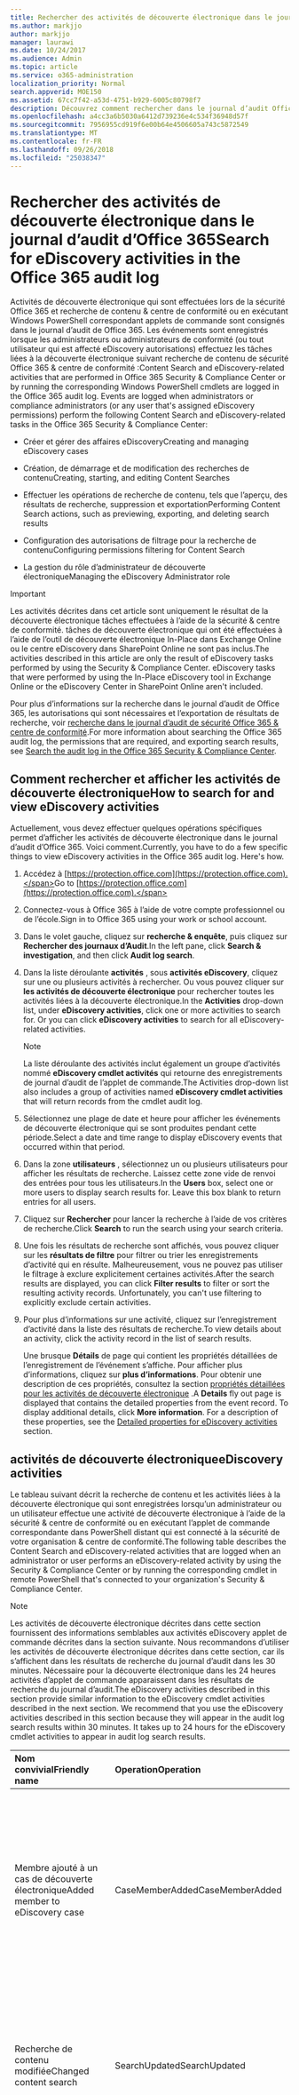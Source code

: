 ```yaml
---
title: Rechercher des activités de découverte électronique dans le journal d’audit d’Office 365
ms.author: markjjo
author: markjjo
manager: laurawi
ms.date: 10/24/2017
ms.audience: Admin
ms.topic: article
ms.service: o365-administration
localization_priority: Normal
search.appverid: MOE150
ms.assetid: 67cc7f42-a53d-4751-b929-6005c80798f7
description: Découvrez comment rechercher dans le journal d’audit Office 365 pour les événements qui sont consignés lorsque des administrateurs de conformité effectuer une recherche de contenu et eDiscovery cas la sécurité &amp; centre de conformité.
ms.openlocfilehash: a4cc3a6b5030a6412d739236e4c534f36948d57f
ms.sourcegitcommit: 7956955cd919f6e00b64e4506605a743c5872549
ms.translationtype: MT
ms.contentlocale: fr-FR
ms.lasthandoff: 09/26/2018
ms.locfileid: "25038347"
---
```

# <a name="search-for-ediscovery-activities-in-the-office-365-audit-log"></a><span data-ttu-id="ee8cb-103">Rechercher des activités de découverte électronique dans le journal d’audit d’Office 365</span><span class="sxs-lookup"><span data-stu-id="ee8cb-103">Search for eDiscovery activities in the Office 365 audit log</span></span>

<span data-ttu-id="ee8cb-p101">Activités de découverte électronique qui sont effectuées lors de la sécurité Office 365 et recherche de contenu &amp; centre de conformité ou en exécutant Windows PowerShell correspondant applets de commande sont consignés dans le journal d’audit de Office 365. Les événements sont enregistrés lorsque les administrateurs ou administrateurs de conformité (ou tout utilisateur qui est affecté eDiscovery autorisations) effectuez les tâches liées à la découverte électronique suivant recherche de contenu de sécurité Office 365 &amp; centre de conformité :</span><span class="sxs-lookup"><span data-stu-id="ee8cb-p101">Content Search and eDiscovery-related activities that are performed in Office 365 Security &amp; Compliance Center or by running the corresponding Windows PowerShell cmdlets are logged in the Office 365 audit log. Events are logged when administrators or compliance administrators (or any user that's assigned eDiscovery permissions) perform the following Content Search and eDiscovery-related tasks in the Office 365 Security &amp; Compliance Center:</span></span>
  
- <span data-ttu-id="ee8cb-106">Créer et gérer des affaires eDiscovery</span><span class="sxs-lookup"><span data-stu-id="ee8cb-106">Creating and managing eDiscovery cases</span></span>
    
- <span data-ttu-id="ee8cb-107">Création, de démarrage et de modification des recherches de contenu</span><span class="sxs-lookup"><span data-stu-id="ee8cb-107">Creating, starting, and editing Content Searches</span></span>
    
- <span data-ttu-id="ee8cb-108">Effectuer les opérations de recherche de contenu, tels que l’aperçu, des résultats de recherche, suppression et exportation</span><span class="sxs-lookup"><span data-stu-id="ee8cb-108">Performing Content Search actions, such as previewing, exporting, and deleting search results</span></span>
    
- <span data-ttu-id="ee8cb-109">Configuration des autorisations de filtrage pour la recherche de contenu</span><span class="sxs-lookup"><span data-stu-id="ee8cb-109">Configuring permissions filtering for Content Search</span></span>
    
- <span data-ttu-id="ee8cb-110">La gestion du rôle d’administrateur de découverte électronique</span><span class="sxs-lookup"><span data-stu-id="ee8cb-110">Managing the eDiscovery Administrator role</span></span>
    
> [!IMPORTANT]
> <span data-ttu-id="ee8cb-p102">Les activités décrites dans cet article sont uniquement le résultat de la découverte électronique tâches effectuées à l’aide de la sécurité &amp; centre de conformité. tâches de découverte électronique qui ont été effectuées à l’aide de l’outil de découverte électronique In-Place dans Exchange Online ou le centre eDiscovery dans SharePoint Online ne sont pas inclus.</span><span class="sxs-lookup"><span data-stu-id="ee8cb-p102">The activities described in this article are only the result of eDiscovery tasks performed by using the Security &amp; Compliance Center. eDiscovery tasks that were performed by using the In-Place eDiscovery tool in Exchange Online or the eDiscovery Center in SharePoint Online aren't included.</span></span> 
  
<span data-ttu-id="ee8cb-113">Pour plus d’informations sur la recherche dans le journal d’audit de Office 365, les autorisations qui sont nécessaires et l’exportation de résultats de recherche, voir [recherche dans le journal d’audit de sécurité Office 365 &amp; centre de conformité](search-the-audit-log-in-security-and-compliance.md).</span><span class="sxs-lookup"><span data-stu-id="ee8cb-113">For more information about searching the Office 365 audit log, the permissions that are required, and exporting search results, see [Search the audit log in the Office 365 Security &amp; Compliance Center](search-the-audit-log-in-security-and-compliance.md).</span></span>
  
## <a name="how-to-search-for-and-view-ediscovery-activities"></a><span data-ttu-id="ee8cb-114">Comment rechercher et afficher les activités de découverte électronique</span><span class="sxs-lookup"><span data-stu-id="ee8cb-114">How to search for and view eDiscovery activities</span></span>

<span data-ttu-id="ee8cb-p103">Actuellement, vous devez effectuer quelques opérations spécifiques permet d’afficher les activités de découverte électronique dans le journal d’audit d’Office 365. Voici comment.</span><span class="sxs-lookup"><span data-stu-id="ee8cb-p103">Currently, you have to do a few specific things to view eDiscovery activities in the Office 365 audit log. Here's how.</span></span>
  
1. <span data-ttu-id="ee8cb-117">Accédez à [https://protection.office.com](https://protection.office.com).</span><span class="sxs-lookup"><span data-stu-id="ee8cb-117">Go to [https://protection.office.com](https://protection.office.com).</span></span>
    
2. <span data-ttu-id="ee8cb-118">Connectez-vous à Office 365 à l’aide de votre compte professionnel ou de l’école.</span><span class="sxs-lookup"><span data-stu-id="ee8cb-118">Sign in to Office 365 using your work or school account.</span></span>
    
3. <span data-ttu-id="ee8cb-119">Dans le volet gauche, cliquez sur **recherche &amp; enquête**, puis cliquez sur **Rechercher des journaux d’Audit**.</span><span class="sxs-lookup"><span data-stu-id="ee8cb-119">In the left pane, click **Search &amp; investigation**, and then click **Audit log search**.</span></span>
    
4. <span data-ttu-id="ee8cb-p104">Dans la liste déroulante **activités** , sous **activités eDiscovery**, cliquez sur une ou plusieurs activités à rechercher. Ou vous pouvez cliquer sur **les activités de découverte électronique** pour rechercher toutes les activités liées à la découverte électronique.</span><span class="sxs-lookup"><span data-stu-id="ee8cb-p104">In the **Activities** drop-down list, under **eDiscovery activities**, click one or more activities to search for. Or you can click **eDiscovery activities** to search for all eDiscovery-related activities.</span></span> 
    
    > [!NOTE]
    > <span data-ttu-id="ee8cb-122">La liste déroulante des activités inclut également un groupe d’activités nommé **eDiscovery cmdlet activités** qui retourne des enregistrements de journal d’audit de l’applet de commande.</span><span class="sxs-lookup"><span data-stu-id="ee8cb-122">The Activities drop-down list also includes a group of activities named **eDiscovery cmdlet activities** that will return records from the cmdlet audit log.</span></span> 
  
5.  <span data-ttu-id="ee8cb-123">Sélectionnez une plage de date et heure pour afficher les événements de découverte électronique qui se sont produites pendant cette période.</span><span class="sxs-lookup"><span data-stu-id="ee8cb-123">Select a date and time range to display eDiscovery events that occurred within that period.</span></span> 
    
6. <span data-ttu-id="ee8cb-p105">Dans la zone **utilisateurs** , sélectionnez un ou plusieurs utilisateurs pour afficher les résultats de recherche. Laissez cette zone vide de renvoi des entrées pour tous les utilisateurs.</span><span class="sxs-lookup"><span data-stu-id="ee8cb-p105">In the **Users** box, select one or more users to display search results for. Leave this box blank to return entries for all users.</span></span> 
    
7. <span data-ttu-id="ee8cb-126">Cliquez sur **Rechercher** pour lancer la recherche à l’aide de vos critères de recherche.</span><span class="sxs-lookup"><span data-stu-id="ee8cb-126">Click **Search** to run the search using your search criteria.</span></span> 
    
8. <span data-ttu-id="ee8cb-p106">Une fois les résultats de recherche sont affichés, vous pouvez cliquer sur les **résultats de filtre** pour filtrer ou trier les enregistrements d’activité qui en résulte. Malheureusement, vous ne pouvez pas utiliser le filtrage à exclure explicitement certaines activités.</span><span class="sxs-lookup"><span data-stu-id="ee8cb-p106">After the search results are displayed, you can click **Filter results** to filter or sort the resulting activity records. Unfortunately, you can't use filtering to explicitly exclude certain activities.</span></span> 
    
9. <span data-ttu-id="ee8cb-129">Pour plus d’informations sur une activité, cliquez sur l’enregistrement d’activité dans la liste des résultats de recherche.</span><span class="sxs-lookup"><span data-stu-id="ee8cb-129">To view details about an activity, click the activity record in the list of search results.</span></span> 
    
    <span data-ttu-id="ee8cb-p107">Une brusque **Détails** de page qui contient les propriétés détaillées de l’enregistrement de l’événement s’affiche. Pour afficher plus d’informations, cliquez sur **plus d’informations**. Pour obtenir une description de ces propriétés, consultez la section [propriétés détaillées pour les activités de découverte électronique](#detailed-properties-for-ediscovery-activities) .</span><span class="sxs-lookup"><span data-stu-id="ee8cb-p107">A **Details** fly out page is displayed that contains the detailed properties from the event record. To display additional details, click **More information**. For a description of these properties, see the [Detailed properties for eDiscovery activities](#detailed-properties-for-ediscovery-activities) section.</span></span> 

  
## <a name="ediscovery-activities"></a><span data-ttu-id="ee8cb-133">activités de découverte électronique</span><span class="sxs-lookup"><span data-stu-id="ee8cb-133">eDiscovery activities</span></span>

<span data-ttu-id="ee8cb-134">Le tableau suivant décrit la recherche de contenu et les activités liées à la découverte électronique qui sont enregistrées lorsqu’un administrateur ou un utilisateur effectue une activité de découverte électronique à l’aide de la sécurité &amp; centre de conformité ou en exécutant l’applet de commande correspondante dans PowerShell distant qui est connecté à la sécurité de votre organisation &amp; centre de conformité.</span><span class="sxs-lookup"><span data-stu-id="ee8cb-134">The following table describes the Content Search and eDiscovery-related activities that are logged when an administrator or user performs an eDiscovery-related activity by using the Security &amp; Compliance Center or by running the corresponding cmdlet in remote PowerShell that's connected to your organization's Security &amp; Compliance Center.</span></span> 
  
> [!NOTE]
> <span data-ttu-id="ee8cb-p108">Les activités de découverte électronique décrites dans cette section fournissent des informations semblables aux activités eDiscovery applet de commande décrites dans la section suivante. Nous recommandons d’utiliser les activités de découverte électronique décrites dans cette section, car ils s’affichent dans les résultats de recherche du journal d’audit dans les 30 minutes. Nécessaire pour la découverte électronique dans les 24 heures activités d’applet de commande apparaissent dans les résultats de recherche du journal d’audit.</span><span class="sxs-lookup"><span data-stu-id="ee8cb-p108">The eDiscovery activities described in this section provide similar information to the eDiscovery cmdlet activities described in the next section. We recommend that you use the eDiscovery activities described in this section because they will appear in the audit log search results within 30 minutes. It takes up to 24 hours for the eDiscovery cmdlet activities to appear in audit log search results.</span></span> 
  
|<span data-ttu-id="ee8cb-138">**Nom convivial**</span><span class="sxs-lookup"><span data-stu-id="ee8cb-138">**Friendly name**</span></span>|<span data-ttu-id="ee8cb-139">**Operation**</span><span class="sxs-lookup"><span data-stu-id="ee8cb-139">**Operation**</span></span>|<span data-ttu-id="ee8cb-140">**Applet de commande correspondant**</span><span class="sxs-lookup"><span data-stu-id="ee8cb-140">**Corresponding cmdlet**</span></span>|<span data-ttu-id="ee8cb-141">**Description**</span><span class="sxs-lookup"><span data-stu-id="ee8cb-141">**Description**</span></span>|
|:-----|:-----|:-----|:-----|
|<span data-ttu-id="ee8cb-142">Membre ajouté à un cas de découverte électronique</span><span class="sxs-lookup"><span data-stu-id="ee8cb-142">Added member to eDiscovery case</span></span>  <br/> |<span data-ttu-id="ee8cb-143">CaseMemberAdded</span><span class="sxs-lookup"><span data-stu-id="ee8cb-143">CaseMemberAdded</span></span>  <br/> |<span data-ttu-id="ee8cb-144">ComplianceCaseMember ajouter</span><span class="sxs-lookup"><span data-stu-id="ee8cb-144">Add-ComplianceCaseMember</span></span>  <br/> |<span data-ttu-id="ee8cb-p109">Un utilisateur a été ajouté en tant que membre d’un cas de découverte électronique. En tant que membre d’un cas, un utilisateur peut effectuer diverses tâches liées à la casse selon qu’ils sont affectées les autorisations nécessaires.</span><span class="sxs-lookup"><span data-stu-id="ee8cb-p109">A user was added as a member of an eDiscovery case. As a member of a case, a user can perform various case-related tasks depending on whether they have been assigned the necessary permissions.</span></span>  <br/> |
|<span data-ttu-id="ee8cb-147">Recherche de contenu modifiée</span><span class="sxs-lookup"><span data-stu-id="ee8cb-147">Changed content search</span></span>  <br/> |<span data-ttu-id="ee8cb-148">SearchUpdated</span><span class="sxs-lookup"><span data-stu-id="ee8cb-148">SearchUpdated</span></span>  <br/> |<span data-ttu-id="ee8cb-149">Set-ComplianceSearch</span><span class="sxs-lookup"><span data-stu-id="ee8cb-149">Set-ComplianceSearch</span></span>  <br/> |<span data-ttu-id="ee8cb-p110">Une recherche de contenu existante a été modifiée. Modifications peuvent inclure Ajout ou suppression des emplacements de contenu ou de la modification de la requête de recherche.</span><span class="sxs-lookup"><span data-stu-id="ee8cb-p110">An existing content search was changed. Changes can include adding or removing content locations or editing the search query.</span></span>  <br/> |
|<span data-ttu-id="ee8cb-152">Appartenance au groupe Administrateurs de découverte électronique modifié</span><span class="sxs-lookup"><span data-stu-id="ee8cb-152">Changed eDiscovery administrator membership</span></span>  <br/> |<span data-ttu-id="ee8cb-153">CaseAdminUpdated</span><span class="sxs-lookup"><span data-stu-id="ee8cb-153">CaseAdminUpdated</span></span>  <br/> |<span data-ttu-id="ee8cb-154">Mise à jour-eDiscoveryCaseAdmin</span><span class="sxs-lookup"><span data-stu-id="ee8cb-154">Update-eDiscoveryCaseAdmin</span></span>  <br/> |<span data-ttu-id="ee8cb-p111">La liste des administrateurs de découverte dans votre organisation a été modifiée. Cette action est consignée lors de la liste des administrateurs de découverte électronique est remplacée par un groupe de nouveaux utilisateurs. Si un utilisateur est ajouté ou supprimé, l’opération CaseAdminAdded est consignée.</span><span class="sxs-lookup"><span data-stu-id="ee8cb-p111">The list of eDiscovery Administrators in your organization was changed. This activity is logged when the list of eDiscovery Administrators is replaced with a group of new users. If a single user is added or removed, the CaseAdminAdded operation is logged.</span></span>  <br/> |
|<span data-ttu-id="ee8cb-158">Cas de découverte électronique modifié</span><span class="sxs-lookup"><span data-stu-id="ee8cb-158">Changed eDiscovery case</span></span>  <br/> |<span data-ttu-id="ee8cb-159">CaseUpdated</span><span class="sxs-lookup"><span data-stu-id="ee8cb-159">CaseUpdated</span></span>  <br/> |<span data-ttu-id="ee8cb-160">Set-ComplianceCase</span><span class="sxs-lookup"><span data-stu-id="ee8cb-160">Set-ComplianceCase</span></span>  <br/> |<span data-ttu-id="ee8cb-p112">Un cas de découverte électronique a été modifié. Modifications incluent la fermeture d’un incident en cours ou rouvrir un incident fermé.</span><span class="sxs-lookup"><span data-stu-id="ee8cb-p112">An eDiscovery case was changed. Changes include closing an open case or re-opening a closed case.</span></span>  <br/> |
|<span data-ttu-id="ee8cb-163">Appartenance cas eDiscovery modifié</span><span class="sxs-lookup"><span data-stu-id="ee8cb-163">Changed eDiscovery case membership</span></span>  <br/> |<span data-ttu-id="ee8cb-164">CaseMemberUpdated</span><span class="sxs-lookup"><span data-stu-id="ee8cb-164">CaseMemberUpdated</span></span>  <br/> |<span data-ttu-id="ee8cb-165">Mise à jour-ComplianceCaseMember</span><span class="sxs-lookup"><span data-stu-id="ee8cb-165">Update-ComplianceCaseMember</span></span>  <br/> |<span data-ttu-id="ee8cb-p113">La liste d’appartenance d’un cas de découverte électronique a été modifiée. Cette action est consignée lors du remplacement de tous les membres d’un groupe de nouveaux utilisateurs. Si un seul membre est ajouté ou supprimé, opération CaseMemberAdded ou CaseMemberRemoved est enregistrée.</span><span class="sxs-lookup"><span data-stu-id="ee8cb-p113">The membership list of an eDiscovery case was changed. This activity is logged when all members are replaced with a group of new users. If a single member is added or removed, CaseMemberAdded or CaseMemberRemoved operation is logged.</span></span>  <br/> |
|<span data-ttu-id="ee8cb-169">Modification de filtre des autorisations de recherche</span><span class="sxs-lookup"><span data-stu-id="ee8cb-169">Changed search permissions filter</span></span>  <br/> |<span data-ttu-id="ee8cb-170">SearchPermissionUpdated</span><span class="sxs-lookup"><span data-stu-id="ee8cb-170">SearchPermissionUpdated</span></span>  <br/> |<span data-ttu-id="ee8cb-171">Set-ComplianceSecurityFilter</span><span class="sxs-lookup"><span data-stu-id="ee8cb-171">Set-ComplianceSecurityFilter</span></span>  <br/> |<span data-ttu-id="ee8cb-172">Un filtre d’autorisations de recherche a été modifié.</span><span class="sxs-lookup"><span data-stu-id="ee8cb-172">A search permissions filter was changed.</span></span>  <br/> |
|<span data-ttu-id="ee8cb-173">Requête de recherche modifiées pour blocage cas eDiscovery</span><span class="sxs-lookup"><span data-stu-id="ee8cb-173">Changed search query for eDiscovery case hold</span></span>  <br/> |<span data-ttu-id="ee8cb-174">HoldUpdated</span><span class="sxs-lookup"><span data-stu-id="ee8cb-174">HoldUpdated</span></span>  <br/> |<span data-ttu-id="ee8cb-175">Set-CaseHoldRule</span><span class="sxs-lookup"><span data-stu-id="ee8cb-175">Set-CaseHoldRule</span></span>  <br/> |<span data-ttu-id="ee8cb-p114">Un blocage de requête associé à un cas de découverte électronique a été modifié. Modifications possibles comprennent la modification de la requête ou mise en suspens de la plage de dates pour basée sur une requête.</span><span class="sxs-lookup"><span data-stu-id="ee8cb-p114">A query-based hold associated with an eDiscovery case was changed. Possible changes include editing the query or date range for a query-based hold.</span></span>  <br/> |
|<span data-ttu-id="ee8cb-178">Élément d’aperçu de recherche de contenu téléchargé</span><span class="sxs-lookup"><span data-stu-id="ee8cb-178">Content search preview item downloaded</span></span>  <br/> |<span data-ttu-id="ee8cb-179">PreviewItemDownloaded</span><span class="sxs-lookup"><span data-stu-id="ee8cb-179">PreviewItemDownloaded</span></span>  <br/> |<span data-ttu-id="ee8cb-180">N/D</span><span class="sxs-lookup"><span data-stu-id="ee8cb-180">N/A</span></span>  <br/> |<span data-ttu-id="ee8cb-181">Un utilisateur téléchargé un élément sur leur ordinateur local (en cliquant sur le lien **Télécharger l’élément d’origine** ) s’afficher un aperçu des résultats de la recherche.</span><span class="sxs-lookup"><span data-stu-id="ee8cb-181">A user downloaded an item to their local computer (by clicking the **Download original item** link) when previewing search results.</span></span>  <br/> |
|<span data-ttu-id="ee8cb-182">Élément d’aperçu de recherche de contenu répertorié</span><span class="sxs-lookup"><span data-stu-id="ee8cb-182">Content search preview item listed</span></span>  <br/> |<span data-ttu-id="ee8cb-183">PreviewItemListed</span><span class="sxs-lookup"><span data-stu-id="ee8cb-183">PreviewItemListed</span></span>  <br/> |<span data-ttu-id="ee8cb-184">N/D</span><span class="sxs-lookup"><span data-stu-id="ee8cb-184">N/A</span></span>  <br/> |<span data-ttu-id="ee8cb-185">Un utilisateur clique sur **Aperçu des résultats de recherche** pour afficher la page de résultats de recherche preview, qui répertorie les jusqu'à 1 000 éléments dans les résultats d’une recherche de contenu.</span><span class="sxs-lookup"><span data-stu-id="ee8cb-185">A user clicked **Preview search results** to display the preview search results page, which lists up to 1000 items from the results of a Content Search.</span></span>  <br/> |
|<span data-ttu-id="ee8cb-186">Recherche de contenu aperçu affiché</span><span class="sxs-lookup"><span data-stu-id="ee8cb-186">Content search preview item viewed</span></span>  <br/> |<span data-ttu-id="ee8cb-187">PreviewItemRendered</span><span class="sxs-lookup"><span data-stu-id="ee8cb-187">PreviewItemRendered</span></span>  <br/> |<span data-ttu-id="ee8cb-188">N/D</span><span class="sxs-lookup"><span data-stu-id="ee8cb-188">N/A</span></span>  <br/> |<span data-ttu-id="ee8cb-189">Un gestionnaire de découverte électronique afficher un élément en cliquant dessus lors de l’aperçu des résultats de la recherche.</span><span class="sxs-lookup"><span data-stu-id="ee8cb-189">An eDiscovery manager viewed an item by clicking it when previewing search results.</span></span>  <br/> |
|<span data-ttu-id="ee8cb-190">Recherche de contenu créée</span><span class="sxs-lookup"><span data-stu-id="ee8cb-190">Created content search</span></span>  <br/> |<span data-ttu-id="ee8cb-191">SearchCreated</span><span class="sxs-lookup"><span data-stu-id="ee8cb-191">SearchCreated</span></span>  <br/> |<span data-ttu-id="ee8cb-192">New-ComplianceSearch</span><span class="sxs-lookup"><span data-stu-id="ee8cb-192">New-ComplianceSearch</span></span>  <br/> |<span data-ttu-id="ee8cb-193">Une recherche de contenu a été créée.</span><span class="sxs-lookup"><span data-stu-id="ee8cb-193">A new content search was created.</span></span>  <br/> |
|<span data-ttu-id="ee8cb-194">Administrateur de créer d’eDiscovery</span><span class="sxs-lookup"><span data-stu-id="ee8cb-194">Created eDiscovery administrator</span></span>  <br/> |<span data-ttu-id="ee8cb-195">CaseAdminAdded</span><span class="sxs-lookup"><span data-stu-id="ee8cb-195">CaseAdminAdded</span></span>  <br/> |<span data-ttu-id="ee8cb-196">EDiscoveryCaseAdmin ajouter</span><span class="sxs-lookup"><span data-stu-id="ee8cb-196">Add-eDiscoveryCaseAdmin</span></span>  <br/> |<span data-ttu-id="ee8cb-197">Un utilisateur a été ajouté en tant qu’une administrateur de découverte électronique dans l’organisation.</span><span class="sxs-lookup"><span data-stu-id="ee8cb-197">A user was added as an eDiscovery Administrator in the organization.</span></span>  <br/> |
|<span data-ttu-id="ee8cb-198">Cas de découverte électronique créé</span><span class="sxs-lookup"><span data-stu-id="ee8cb-198">Created eDiscovery case</span></span>  <br/> |<span data-ttu-id="ee8cb-199">CaseAdded</span><span class="sxs-lookup"><span data-stu-id="ee8cb-199">CaseAdded</span></span>  <br/> |<span data-ttu-id="ee8cb-200">Nouvelle ComplianceCase</span><span class="sxs-lookup"><span data-stu-id="ee8cb-200">New-ComplianceCase</span></span>  <br/> |<span data-ttu-id="ee8cb-p115">Un cas de découverte électronique a été créé. Création d’un cas, il vous suffit de lui donner un nom. Autres tâches liées à la casse, telles que l’ajout de membres, création de suspensions et la création de recherches de contenu associés avec le résultat de la cas dans d’autres événements en cours de journalisation.</span><span class="sxs-lookup"><span data-stu-id="ee8cb-p115">An eDiscovery case was created. When a case is created, you only have to give it a name. Other case-related tasks such as adding members, creating holds, and creating content searches associated with the case result in additional events being logged.</span></span>  <br/> |
|<span data-ttu-id="ee8cb-204">Créé le filtre de recherche des autorisations</span><span class="sxs-lookup"><span data-stu-id="ee8cb-204">Created search permissions filter</span></span>  <br/> |<span data-ttu-id="ee8cb-205">SearchPermissionCreated</span><span class="sxs-lookup"><span data-stu-id="ee8cb-205">SearchPermissionCreated</span></span>  <br/> |<span data-ttu-id="ee8cb-206">Nouvelle ComplianceSecurityFilter</span><span class="sxs-lookup"><span data-stu-id="ee8cb-206">New-ComplianceSecurityFilter</span></span>  <br/> |<span data-ttu-id="ee8cb-207">Un filtre d’autorisations de recherche a été créé.</span><span class="sxs-lookup"><span data-stu-id="ee8cb-207">A search permissions filter was created.</span></span>  <br/> |
|<span data-ttu-id="ee8cb-208">Requête de recherche créés pour mettre en attente cas eDiscovery</span><span class="sxs-lookup"><span data-stu-id="ee8cb-208">Created search query for eDiscovery case hold</span></span>  <br/> |<span data-ttu-id="ee8cb-209">HoldCreated</span><span class="sxs-lookup"><span data-stu-id="ee8cb-209">HoldCreated</span></span>  <br/> |<span data-ttu-id="ee8cb-210">Nouvelle CaseHoldRule</span><span class="sxs-lookup"><span data-stu-id="ee8cb-210">New-CaseHoldRule</span></span>  <br/> |<span data-ttu-id="ee8cb-211">Un blocage de requête associé à un cas de découverte électronique a été créé.</span><span class="sxs-lookup"><span data-stu-id="ee8cb-211">A query-based hold associated with an eDiscovery case was created.</span></span>  <br/> |
|<span data-ttu-id="ee8cb-212">Recherche de contenu supprimée</span><span class="sxs-lookup"><span data-stu-id="ee8cb-212">Deleted content search</span></span>  <br/> |<span data-ttu-id="ee8cb-213">SearchRemoved</span><span class="sxs-lookup"><span data-stu-id="ee8cb-213">SearchRemoved</span></span>  <br/> |<span data-ttu-id="ee8cb-214">Remove-ComplianceSearch</span><span class="sxs-lookup"><span data-stu-id="ee8cb-214">Remove-ComplianceSearch</span></span>  <br/> |<span data-ttu-id="ee8cb-215">Une recherche de contenu existante a été supprimée.</span><span class="sxs-lookup"><span data-stu-id="ee8cb-215">An existing content search was deleted.</span></span>  <br/> |
|<span data-ttu-id="ee8cb-216">Administrateur de la découverte électronique supprimé</span><span class="sxs-lookup"><span data-stu-id="ee8cb-216">Deleted eDiscovery administrator</span></span>  <br/> |<span data-ttu-id="ee8cb-217">CaseAdminRemoved</span><span class="sxs-lookup"><span data-stu-id="ee8cb-217">CaseAdminRemoved</span></span>  <br/> |<span data-ttu-id="ee8cb-218">Remove-eDiscoveryCaseAdmin</span><span class="sxs-lookup"><span data-stu-id="ee8cb-218">Remove-eDiscoveryCaseAdmin</span></span>  <br/> |<span data-ttu-id="ee8cb-219">Une administrateur de découverte électronique a été supprimée de votre organisation.</span><span class="sxs-lookup"><span data-stu-id="ee8cb-219">An eDiscovery Administrator was deleted from your organization.</span></span>  <br/> |
|<span data-ttu-id="ee8cb-220">Cas de découverte électronique supprimé</span><span class="sxs-lookup"><span data-stu-id="ee8cb-220">Deleted eDiscovery case</span></span>  <br/> |<span data-ttu-id="ee8cb-221">CaseRemoved</span><span class="sxs-lookup"><span data-stu-id="ee8cb-221">CaseRemoved</span></span>  <br/> |<span data-ttu-id="ee8cb-222">Remove-ComplianceCase</span><span class="sxs-lookup"><span data-stu-id="ee8cb-222">Remove-ComplianceCase</span></span>  <br/> |<span data-ttu-id="ee8cb-p116">Un cas de découverte électronique a été supprimé. Notez que toute suspension associée au cas doit être supprimé avant de pouvoir supprimer le cas.</span><span class="sxs-lookup"><span data-stu-id="ee8cb-p116">An eDiscovery case was deleted. Note that any hold associated with the case has to be removed before the case can be deleted.</span></span>  <br/> |
|<span data-ttu-id="ee8cb-225">Filtre des autorisations de recherche supprimés</span><span class="sxs-lookup"><span data-stu-id="ee8cb-225">Deleted search permissions filter</span></span>  <br/> |<span data-ttu-id="ee8cb-226">SearchPermissionRemoved</span><span class="sxs-lookup"><span data-stu-id="ee8cb-226">SearchPermissionRemoved</span></span>  <br/> |<span data-ttu-id="ee8cb-227">Remove-ComplianceSecurityFilter</span><span class="sxs-lookup"><span data-stu-id="ee8cb-227">Remove-ComplianceSecurityFilter</span></span>  <br/> |<span data-ttu-id="ee8cb-228">Un filtre d’autorisations de recherche a été supprimé.</span><span class="sxs-lookup"><span data-stu-id="ee8cb-228">A search permissions filter was deleted.</span></span>  <br/> |
|<span data-ttu-id="ee8cb-229">Requête de recherche supprimés pour blocage cas eDiscovery</span><span class="sxs-lookup"><span data-stu-id="ee8cb-229">Deleted search query for eDiscovery case hold</span></span>  <br/> |<span data-ttu-id="ee8cb-230">HoldRemoved</span><span class="sxs-lookup"><span data-stu-id="ee8cb-230">HoldRemoved</span></span>  <br/> |<span data-ttu-id="ee8cb-231">Remove-CaseHoldRule</span><span class="sxs-lookup"><span data-stu-id="ee8cb-231">Remove-CaseHoldRule</span></span>  <br/> |<span data-ttu-id="ee8cb-p117">Un blocage de requête associé à un cas de découverte électronique a été supprimé. Suppression de la requête à partir de la suspension est souvent le résultat de la suppression d’une suspension. Lors d’une suspension ou une requête de suspension sont supprimés, les emplacements de contenu qui ont été en attente sont annulées.</span><span class="sxs-lookup"><span data-stu-id="ee8cb-p117">A query-based hold associated with an eDiscovery case was deleted. Removing the query from the hold is often the result of deleting a hold. When a hold or a hold query are deleted, the content locations that were on hold are released.</span></span>  <br/> |
|<span data-ttu-id="ee8cb-235">Exportation téléchargée de recherche de contenu</span><span class="sxs-lookup"><span data-stu-id="ee8cb-235">Downloaded export of content search</span></span>  <br/> |<span data-ttu-id="ee8cb-236">SearchResultDownloaded</span><span class="sxs-lookup"><span data-stu-id="ee8cb-236">SearchResultDownloaded</span></span>  <br/> |<span data-ttu-id="ee8cb-237">N/D</span><span class="sxs-lookup"><span data-stu-id="ee8cb-237">N/A</span></span>  <br/> |<span data-ttu-id="ee8cb-p118">Un utilisateur a téléchargé les résultats d’une recherche de contenu sur leur ordinateur local. Notez qu’une activité **démarré l’exportation de la recherche de contenu** soient initialisées avant que les résultats de la recherche peuvent être téléchargés.</span><span class="sxs-lookup"><span data-stu-id="ee8cb-p118">A user downloaded the results of a content search to their local computer. Note that a **Started export of content search** activity has to be initiated before search results can be downloaded.  </span></span><br/> |
|<span data-ttu-id="ee8cb-240">Aperçu des résultats de recherche de contenu</span><span class="sxs-lookup"><span data-stu-id="ee8cb-240">Previewed results of content search</span></span>  <br/> |<span data-ttu-id="ee8cb-241">SearchPreviewed</span><span class="sxs-lookup"><span data-stu-id="ee8cb-241">SearchPreviewed</span></span>  <br/> |<span data-ttu-id="ee8cb-242">N/D</span><span class="sxs-lookup"><span data-stu-id="ee8cb-242">N/A</span></span>  <br/> |<span data-ttu-id="ee8cb-243">Un utilisateur les résultats d’une recherche de contenu d’aperçu.</span><span class="sxs-lookup"><span data-stu-id="ee8cb-243">A user previewed the results of a content search.</span></span>  <br/> |
|<span data-ttu-id="ee8cb-244">Purgés de résultats de recherche de contenu</span><span class="sxs-lookup"><span data-stu-id="ee8cb-244">Purged results of content search</span></span>  <br/> |<span data-ttu-id="ee8cb-245">SearchResultsPurged</span><span class="sxs-lookup"><span data-stu-id="ee8cb-245">SearchResultsPurged</span></span>  <br/> |<span data-ttu-id="ee8cb-246">New-ComplianceSearchAction</span><span class="sxs-lookup"><span data-stu-id="ee8cb-246">New-ComplianceSearchAction</span></span>  <br/> |<span data-ttu-id="ee8cb-247">Un utilisateur purgés les résultats d’une recherche de contenu en exécutant la **New-ComplianceSearchAction-purger** commande.</span><span class="sxs-lookup"><span data-stu-id="ee8cb-247">A user purged the results of a Content Search by running the **New-ComplianceSearchAction -Purge** command.</span></span>  <br/> |
|<span data-ttu-id="ee8cb-248">Suppression d’analyse de recherche de contenu</span><span class="sxs-lookup"><span data-stu-id="ee8cb-248">Removed analysis of content search</span></span>  <br/> |<span data-ttu-id="ee8cb-249">RemovedSearchResultsSentToZoom</span><span class="sxs-lookup"><span data-stu-id="ee8cb-249">RemovedSearchResultsSentToZoom</span></span>  <br/> |<span data-ttu-id="ee8cb-250">Remove-ComplianceSearchAction</span><span class="sxs-lookup"><span data-stu-id="ee8cb-250">Remove-ComplianceSearchAction</span></span>  <br/> |<span data-ttu-id="ee8cb-p119">Une recherche de contenu préparer (en vue de résultats de recherche pour la découverte Office 365 avancée) a été supprimé. Si l’action de la préparation a moins de deux semaines, les résultats de recherche qui ont été préparés pour la découverte avancée ont été supprimés de la zone de stockage Microsoft Azure. Si l’action de la préparation est antérieure à 2 semaines, cet événement indique qu’uniquement l’action préparation correspondant a été supprimée.</span><span class="sxs-lookup"><span data-stu-id="ee8cb-p119">A content search prepare action (to prepare search results for Office 365 Advanced eDiscovery) was deleted. If the preparation action was less than two weeks old, the search results that were prepared for Advanced eDiscovery were deleted from the Microsoft Azure storage area. If the preparation action was older than 2 weeks, then this event indicates that only the corresponding preparation action was deleted.</span></span>  <br/> |
|<span data-ttu-id="ee8cb-254">Exportation supprimée de la recherche de contenu</span><span class="sxs-lookup"><span data-stu-id="ee8cb-254">Removed export of content search</span></span>  <br/> |<span data-ttu-id="ee8cb-255">RemovedSearchExported</span><span class="sxs-lookup"><span data-stu-id="ee8cb-255">RemovedSearchExported</span></span>  <br/> |<span data-ttu-id="ee8cb-256">Remove-ComplianceSearchAction</span><span class="sxs-lookup"><span data-stu-id="ee8cb-256">Remove-ComplianceSearchAction</span></span>  <br/> |<span data-ttu-id="ee8cb-p120">Une action d’exportation de recherche de contenu a été supprimée. Si l’action de l’exportation a moins de deux semaines, les résultats de recherche qui ont été téléchargés dans la zone de stockage Microsoft Azure ont été supprimées. Si l’action d’exportation est antérieure à 2 semaines, cet événement indique que seule l’action d’exportation correspondant a été supprimée.</span><span class="sxs-lookup"><span data-stu-id="ee8cb-p120">A content search export action was deleted. If the export action was less than two weeks old, the search results that were uploaded to the Microsoft Azure storage area were deleted. If the export action was older than 2 weeks, then this event indicates that only the corresponding export action was deleted.</span></span>  <br/> |
|<span data-ttu-id="ee8cb-260">Membres supprimés dans le cas de découverte électronique</span><span class="sxs-lookup"><span data-stu-id="ee8cb-260">Removed member from eDiscovery case</span></span>  <br/> |<span data-ttu-id="ee8cb-261">CaseMemberRemoved</span><span class="sxs-lookup"><span data-stu-id="ee8cb-261">CaseMemberRemoved</span></span>  <br/> |<span data-ttu-id="ee8cb-262">Remove-ComplianceCaseMember</span><span class="sxs-lookup"><span data-stu-id="ee8cb-262">Remove-ComplianceCaseMember</span></span>  <br/> |<span data-ttu-id="ee8cb-263">Un utilisateur a été supprimé en tant que membre d’un cas de découverte électronique.</span><span class="sxs-lookup"><span data-stu-id="ee8cb-263">A user was removed as a member of an eDiscovery case.</span></span>  <br/> |
|<span data-ttu-id="ee8cb-264">Supprimer l’aperçu des résultats de recherche de contenu</span><span class="sxs-lookup"><span data-stu-id="ee8cb-264">Removed preview results of content search</span></span>  <br/> |<span data-ttu-id="ee8cb-265">RemovedSearchPreviewed</span><span class="sxs-lookup"><span data-stu-id="ee8cb-265">RemovedSearchPreviewed</span></span>  <br/> |<span data-ttu-id="ee8cb-266">Remove-ComplianceSearchAction</span><span class="sxs-lookup"><span data-stu-id="ee8cb-266">Remove-ComplianceSearchAction</span></span>  <br/> |<span data-ttu-id="ee8cb-267">Une action d’aperçu de recherche de contenu a été supprimée.</span><span class="sxs-lookup"><span data-stu-id="ee8cb-267">A content search preview action was deleted.</span></span>  <br/> |
|<span data-ttu-id="ee8cb-268">Purge supprimées action effectuée sur la recherche de contenu</span><span class="sxs-lookup"><span data-stu-id="ee8cb-268">Removed purge action performed on content search</span></span>  <br/> |<span data-ttu-id="ee8cb-269">RemovedSearchResultsPurged</span><span class="sxs-lookup"><span data-stu-id="ee8cb-269">RemovedSearchResultsPurged</span></span>  <br/> |<span data-ttu-id="ee8cb-270">Remove-ComplianceSearchAction</span><span class="sxs-lookup"><span data-stu-id="ee8cb-270">Remove-ComplianceSearchAction</span></span>  <br/> |<span data-ttu-id="ee8cb-271">Une action de vidage de recherche de contenu a été supprimée.</span><span class="sxs-lookup"><span data-stu-id="ee8cb-271">A content search purge action was deleted.</span></span>  <br/> |
|<span data-ttu-id="ee8cb-272">Supprimer le rapport de recherche</span><span class="sxs-lookup"><span data-stu-id="ee8cb-272">Removed search report</span></span>  <br/> |<span data-ttu-id="ee8cb-273">SearchReportRemoved</span><span class="sxs-lookup"><span data-stu-id="ee8cb-273">SearchReportRemoved</span></span>  <br/> |<span data-ttu-id="ee8cb-274">Remove-ComplianceSearchAction</span><span class="sxs-lookup"><span data-stu-id="ee8cb-274">Remove-ComplianceSearchAction</span></span>  <br/> |<span data-ttu-id="ee8cb-275">Une recherche de contenu Exporter rapport action a été supprimée.</span><span class="sxs-lookup"><span data-stu-id="ee8cb-275">A content search export report action was deleted.</span></span>  <br/> |
|<span data-ttu-id="ee8cb-276">Prise en main d’analyse de recherche de contenu</span><span class="sxs-lookup"><span data-stu-id="ee8cb-276">Started analysis of content search</span></span>  <br/> |<span data-ttu-id="ee8cb-277">SearchResultsSentToZoom</span><span class="sxs-lookup"><span data-stu-id="ee8cb-277">SearchResultsSentToZoom</span></span>  <br/> |<span data-ttu-id="ee8cb-278">New-ComplianceSearchAction</span><span class="sxs-lookup"><span data-stu-id="ee8cb-278">New-ComplianceSearchAction</span></span>  <br/> |<span data-ttu-id="ee8cb-279">Les résultats d’une recherche de contenu ont été préparés pour l’analyse d’eDiscovery avancée.</span><span class="sxs-lookup"><span data-stu-id="ee8cb-279">The results of a content search were prepared for analysis in Advanced eDiscovery.</span></span>  <br/> |
|<span data-ttu-id="ee8cb-280">Recherche de contenu de prise en main</span><span class="sxs-lookup"><span data-stu-id="ee8cb-280">Started content search</span></span>  <br/> |<span data-ttu-id="ee8cb-281">SearchStarted</span><span class="sxs-lookup"><span data-stu-id="ee8cb-281">SearchStarted</span></span>  <br/> |<span data-ttu-id="ee8cb-282">Start-ComplianceSearch</span><span class="sxs-lookup"><span data-stu-id="ee8cb-282">Start-ComplianceSearch</span></span>  <br/> |<span data-ttu-id="ee8cb-p121">Une recherche de contenu a été démarrée. Lorsque vous créez ou modifiez une recherche de contenu à l’aide de la sécurité &amp; GUI de centre de conformité, la recherche démarre automatiquement. Si vous créez ou modifiez une recherche à l’aide de **New-ComplianceSearch** ou l’applet de commande **Set-ComplianceSearch** , vous devez exécuter l’applet de commande **Start-ComplianceSearch** pour lancer la recherche.</span><span class="sxs-lookup"><span data-stu-id="ee8cb-p121">A content search was started. When you create or change a content search by using the Security &amp; Compliance Center GUI, the search is automatically started. If you create or change a search by using the **New-ComplianceSearch** or **Set-ComplianceSearch** cmdlet, you have to run the **Start-ComplianceSearch** cmdlet to start the search.  </span></span><br/> |
|<span data-ttu-id="ee8cb-286">Prise en main d’exportation de la recherche de contenu</span><span class="sxs-lookup"><span data-stu-id="ee8cb-286">Started export of content search</span></span>  <br/> |<span data-ttu-id="ee8cb-287">SearchExported</span><span class="sxs-lookup"><span data-stu-id="ee8cb-287">SearchExported</span></span>  <br/> |<span data-ttu-id="ee8cb-288">New-ComplianceSearchAction</span><span class="sxs-lookup"><span data-stu-id="ee8cb-288">New-ComplianceSearchAction</span></span>  <br/> |<span data-ttu-id="ee8cb-289">Un utilisateur exporté les résultats d’une recherche de contenu.</span><span class="sxs-lookup"><span data-stu-id="ee8cb-289">A user exported the results of a content search.</span></span>  <br/> |
|<span data-ttu-id="ee8cb-290">Rapport d’exportation de prise en main</span><span class="sxs-lookup"><span data-stu-id="ee8cb-290">Started export report</span></span>  <br/> |<span data-ttu-id="ee8cb-291">SearchReport</span><span class="sxs-lookup"><span data-stu-id="ee8cb-291">SearchReport</span></span>  <br/> |<span data-ttu-id="ee8cb-292">New-ComplianceSearchAction</span><span class="sxs-lookup"><span data-stu-id="ee8cb-292">New-ComplianceSearchAction</span></span>  <br/> |<span data-ttu-id="ee8cb-293">Un utilisateur exporté un état de la recherche de contenu.</span><span class="sxs-lookup"><span data-stu-id="ee8cb-293">A user exported a content search report.</span></span>  <br/> |
|<span data-ttu-id="ee8cb-294">Arrêt de la recherche de contenu</span><span class="sxs-lookup"><span data-stu-id="ee8cb-294">Stopped content search</span></span>  <br/> |<span data-ttu-id="ee8cb-295">SearchStopped</span><span class="sxs-lookup"><span data-stu-id="ee8cb-295">SearchStopped</span></span>  <br/> |<span data-ttu-id="ee8cb-296">Stop-ComplianceSearch</span><span class="sxs-lookup"><span data-stu-id="ee8cb-296">Stop-ComplianceSearch</span></span>  <br/> |<span data-ttu-id="ee8cb-297">Un utilisateur a arrêté une recherche de contenu.</span><span class="sxs-lookup"><span data-stu-id="ee8cb-297">A user stopped a content search.</span></span>  <br/> |
  
## <a name="ediscovery-cmdlet-activities"></a><span data-ttu-id="ee8cb-298">activités de cmdlet eDiscovery</span><span class="sxs-lookup"><span data-stu-id="ee8cb-298">eDiscovery cmdlet activities</span></span>

<span data-ttu-id="ee8cb-p122">Le tableau suivant répertorie les enregistrements du journal d’audit applet de commande qui sont enregistrés lorsqu’un administrateur ou un utilisateur effectue une activité de découverte électronique à l’aide de la sécurité &amp; centre de conformité ou en exécutant l’applet de commande correspondante dans PowerShell distant qui de connecté à la sécurité de votre organisation &amp; centre de conformité. Notez que les informations détaillées de l’enregistrement du journal d’audit sont différentes pour les activités de l’applet de commande répertoriées dans ce tableau et les activités de découverte électronique décrites dans la section précédente.</span><span class="sxs-lookup"><span data-stu-id="ee8cb-p122">The following table lists the cmdlet audit log records that are logged when an administrator or user performs an eDiscovery-related activity by using the Security &amp; Compliance Center or by running the corresponding cmdlet in remote PowerShell that's connected to your organization's Security &amp; Compliance Center. Note that the detailed information in the audit log record is different for the cmdlet activities listed in this table and the eDiscovery activities described in the previous section.</span></span> 
  
<span data-ttu-id="ee8cb-301">Comme indiqué précédemment, il faut jusqu'à 24 heures pour la découverte électronique activités d’applet de commande apparaissent dans les résultats de recherche du journal d’audit.</span><span class="sxs-lookup"><span data-stu-id="ee8cb-301">As previously stated, it takes up to 24 hours for eDiscovery cmdlet activities to appear in the audit log search results.</span></span>
  
> [!TIP]
> <span data-ttu-id="ee8cb-p123">Les applets de commande dans la colonne **opération** dans le tableau suivant sont liés à la rubrique d’aide correspondante cmdlet sur TechNet. Accédez à la rubrique d’aide applet de commande pour obtenir une description des paramètres disponibles pour chaque applet de commande. Le paramètre et la valeur du paramètre qui ont été utilisés avec une applet de commande sont inclus dans l’entrée du journal d’audit pour chaque activité eDiscovery applet de commande qui est consignée.</span><span class="sxs-lookup"><span data-stu-id="ee8cb-p123">The cmdlets in the **Operation** column in the following table are linked to the corresponding cmdlet help topic on TechNet. Go to the cmdlet help topic for a description of the available parameters for each cmdlet. The parameter and the parameter value that were used with a cmdlet are included in the audit log entry for each eDiscovery cmdlet activity that's logged.</span></span> 
  
|<span data-ttu-id="ee8cb-305">**Nom convivial**</span><span class="sxs-lookup"><span data-stu-id="ee8cb-305">**Friendly name**</span></span>|<span data-ttu-id="ee8cb-306">**Opération (cmdlet)**</span><span class="sxs-lookup"><span data-stu-id="ee8cb-306">**Operation (cmdlet)**</span></span>|<span data-ttu-id="ee8cb-307">**Description**</span><span class="sxs-lookup"><span data-stu-id="ee8cb-307">**Description**</span></span>|
|:-----|:-----|:-----|
|<span data-ttu-id="ee8cb-308">Suspension créée dans le cas de découverte électronique</span><span class="sxs-lookup"><span data-stu-id="ee8cb-308">Created hold in eDiscovery case</span></span>  <br/> |[<span data-ttu-id="ee8cb-309">Nouvelle CaseHoldPolicy</span><span class="sxs-lookup"><span data-stu-id="ee8cb-309">New-CaseHoldPolicy</span></span>](https://go.microsoft.com/fwlink/p/?LinkId=823813) <br/> |<span data-ttu-id="ee8cb-p124">Un blocage a été créé pour un cas de découverte électronique. Une suspension peut être créée avec ou sans indication d’une source de contenu. Si les sources de contenu sont spécifiés, ils allez identifiés dans l’entrée du journal d’audit.</span><span class="sxs-lookup"><span data-stu-id="ee8cb-p124">A hold was created for an eDiscovery case. A hold can be created with or without specifying a content source. If content sources are specified, they'll be identified in the audit log entry.</span></span>  <br/> |
|<span data-ttu-id="ee8cb-313">Suspension supprimée à partir de cas de découverte électronique</span><span class="sxs-lookup"><span data-stu-id="ee8cb-313">Deleted hold from eDiscovery case</span></span>  <br/> |[<span data-ttu-id="ee8cb-314">Remove-CaseHoldPolicy</span><span class="sxs-lookup"><span data-stu-id="ee8cb-314">Remove-CaseHoldPolicy</span></span>](https://go.microsoft.com/fwlink/p/?LinkId=823814) <br/> |<span data-ttu-id="ee8cb-p125">Un blocage qui est associé à un cas de découverte électronique a été supprimé. Suppression d’une suspension libère tous les emplacements de contenu à partir de la suspension. Entraîne la suppression de la suspension également supprimer les règles de casse attente associés à la suspension (voir **Remove-CaseHoldRule** ci-dessous).</span><span class="sxs-lookup"><span data-stu-id="ee8cb-p125">A hold that is associated with an eDiscovery case was deleted. Deleting a hold releases all of the content locations from the hold. Deleting the hold also results in deleting the case hold rules associated with the hold (see **Remove-CaseHoldRule** below).  </span></span><br/> |
|<span data-ttu-id="ee8cb-318">Suspension modifiée en cas de découverte électronique</span><span class="sxs-lookup"><span data-stu-id="ee8cb-318">Changed hold in eDiscovery case</span></span>  <br/> |[<span data-ttu-id="ee8cb-319">Set-CaseHoldPolicy</span><span class="sxs-lookup"><span data-stu-id="ee8cb-319">Set-CaseHoldPolicy</span></span>](https://go.microsoft.com/fwlink/p/?LinkId=823815) <br/> |<span data-ttu-id="ee8cb-p126">Un blocage qui est associé à une découverte électronique a été modifié. Ajout ou suppression des emplacements de contenu ou la désactivation (désactivation) sont les éventuelles modifications la suspension.</span><span class="sxs-lookup"><span data-stu-id="ee8cb-p126">A hold that is associated with an eDiscovery was changed. Possible changes include adding or removing content locations or turning off (disabling) the hold.</span></span>  <br/> |
|<span data-ttu-id="ee8cb-322">Requête de recherche créés pour mettre en attente cas eDiscovery</span><span class="sxs-lookup"><span data-stu-id="ee8cb-322">Created search query for eDiscovery case hold</span></span>  <br/> |[<span data-ttu-id="ee8cb-323">Nouvelle CaseHoldRule</span><span class="sxs-lookup"><span data-stu-id="ee8cb-323">New-CaseHoldRule</span></span>](https://go.microsoft.com/fwlink/p/?LinkId=823816) <br/> |<span data-ttu-id="ee8cb-324">Un blocage de requête associé à un cas de découverte électronique a été créé.</span><span class="sxs-lookup"><span data-stu-id="ee8cb-324">A query-based hold associated with an eDiscovery case was created.</span></span>  <br/> |
|<span data-ttu-id="ee8cb-325">Requête de recherche supprimés pour blocage cas eDiscovery</span><span class="sxs-lookup"><span data-stu-id="ee8cb-325">Deleted search query for eDiscovery case hold</span></span>  <br/> |[<span data-ttu-id="ee8cb-326">Remove-CaseHoldRule</span><span class="sxs-lookup"><span data-stu-id="ee8cb-326">Remove-CaseHoldRule</span></span>](https://go.microsoft.com/fwlink/p/?LinkId=823820) <br/> |<span data-ttu-id="ee8cb-p127">Un blocage de requête associé à un cas de découverte électronique a été supprimé. Suppression de la requête à partir de la suspension est souvent le résultat de la suppression d’une suspension. Lors d’une suspension ou une requête de suspension sont supprimés, les emplacements de contenu qui ont été en attente sont annulées.</span><span class="sxs-lookup"><span data-stu-id="ee8cb-p127">A query-based hold associated with an eDiscovery case was deleted. Removing the query from the hold is often the result of deleting a hold. When a hold or a hold query are deleted, the content locations that were on hold are released.</span></span>  <br/> |
|<span data-ttu-id="ee8cb-330">Requête de recherche modifiées pour blocage cas eDiscovery</span><span class="sxs-lookup"><span data-stu-id="ee8cb-330">Changed search query for eDiscovery case hold</span></span>  <br/> |[<span data-ttu-id="ee8cb-331">Set-CaseHoldRule</span><span class="sxs-lookup"><span data-stu-id="ee8cb-331">Set-CaseHoldRule</span></span>](https://go.microsoft.com/fwlink/p/?LinkId=823819) <br/> |<span data-ttu-id="ee8cb-p128">Un blocage de requête associé à un cas de découverte électronique a été modifié. Modifications possibles comprennent la modification de la requête ou mise en suspens de la plage de dates pour basée sur une requête.</span><span class="sxs-lookup"><span data-stu-id="ee8cb-p128">A query-based hold associated with an eDiscovery case was changed. Possible changes include editing the query or date range for a query-based hold.</span></span>  <br/> |
|<span data-ttu-id="ee8cb-334">Cas de découverte électronique créé</span><span class="sxs-lookup"><span data-stu-id="ee8cb-334">Created eDiscovery case</span></span>  <br/> |[<span data-ttu-id="ee8cb-335">Nouvelle ComplianceCase</span><span class="sxs-lookup"><span data-stu-id="ee8cb-335">New-ComplianceCase</span></span>](https://go.microsoft.com/fwlink/p/?LinkId=823842) <br/> |<span data-ttu-id="ee8cb-p129">Un cas de découverte électronique a été créé. Création d’un cas, il vous suffit de lui donner un nom. Autres tâches liées à la casse, telles que l’ajout de membres, création de suspensions et la création de recherches de contenu associés avec le résultat de la cas dans d’autres événements en cours de journalisation.</span><span class="sxs-lookup"><span data-stu-id="ee8cb-p129">An eDiscovery case was created. When a case is created, you only have to give it a name. Other case-related tasks such as adding members, creating holds, and creating content searches associated with the case result in additional events being logged.</span></span>  <br/> |
|<span data-ttu-id="ee8cb-339">Cas de découverte électronique supprimé</span><span class="sxs-lookup"><span data-stu-id="ee8cb-339">Deleted eDiscovery case</span></span>  <br/> |[<span data-ttu-id="ee8cb-340">Remove-ComplianceCase</span><span class="sxs-lookup"><span data-stu-id="ee8cb-340">Remove-ComplianceCase</span></span>](https://go.microsoft.com/fwlink/p/?LinkId=823844) <br/> |<span data-ttu-id="ee8cb-p130">Un cas de découverte électronique a été supprimé. Notez que toute suspension associée au cas doit être supprimé avant de pouvoir supprimer le cas.</span><span class="sxs-lookup"><span data-stu-id="ee8cb-p130">An eDiscovery case was deleted. Note that any hold associated with the case has to be removed before the case can be deleted.</span></span>  <br/> |
|<span data-ttu-id="ee8cb-343">Cas de découverte électronique modifié</span><span class="sxs-lookup"><span data-stu-id="ee8cb-343">Changed eDiscovery case</span></span>  <br/> |[<span data-ttu-id="ee8cb-344">Set-ComplianceCase</span><span class="sxs-lookup"><span data-stu-id="ee8cb-344">Set-ComplianceCase</span></span>](https://go.microsoft.com/fwlink/p/?LinkId=823846) <br/> |<span data-ttu-id="ee8cb-p131">Un cas de découverte électronique a été modifié. Modifications incluent la fermeture d’un incident en cours ou rouvrir un incident fermé.</span><span class="sxs-lookup"><span data-stu-id="ee8cb-p131">An eDiscovery case was changed. Changes include closing an open case or re-opening a closed case.</span></span>  <br/> |
|<span data-ttu-id="ee8cb-347">Membre ajouté à un cas de découverte électronique</span><span class="sxs-lookup"><span data-stu-id="ee8cb-347">Added member to eDiscovery case</span></span>  <br/> |[<span data-ttu-id="ee8cb-348">ComplianceCaseMember ajouter</span><span class="sxs-lookup"><span data-stu-id="ee8cb-348">Add-ComplianceCaseMember</span></span>](https://go.microsoft.com/fwlink/p/?LinkId=823848) <br/> |<span data-ttu-id="ee8cb-p132">Un utilisateur a été ajouté en tant que membre d’un cas de découverte électronique. En tant que membre d’un cas, un utilisateur peut effectuer diverses tâches liées à la casse selon qu’ils sont affectées les autorisations nécessaires.</span><span class="sxs-lookup"><span data-stu-id="ee8cb-p132">A user was added as a member of an eDiscovery case. As a member of a case, a user can perform various case-related tasks depending on whether they have been assigned the necessary permissions.</span></span>  <br/> |
|<span data-ttu-id="ee8cb-351">Membres supprimés dans le cas de découverte électronique</span><span class="sxs-lookup"><span data-stu-id="ee8cb-351">Removed member from eDiscovery case</span></span>  <br/> |[<span data-ttu-id="ee8cb-352">Remove-ComplianceCaseMember</span><span class="sxs-lookup"><span data-stu-id="ee8cb-352">Remove-ComplianceCaseMember</span></span>](https://go.microsoft.com/fwlink/p/?LinkId=823849) <br/> |<span data-ttu-id="ee8cb-353">Un utilisateur a été supprimé en tant que membre d’un cas de découverte électronique.</span><span class="sxs-lookup"><span data-stu-id="ee8cb-353">A user was removed as a member of an eDiscovery case.</span></span>  <br/> |
|<span data-ttu-id="ee8cb-354">Appartenance cas eDiscovery modifié</span><span class="sxs-lookup"><span data-stu-id="ee8cb-354">Changed eDiscovery case membership</span></span>  <br/> |[<span data-ttu-id="ee8cb-355">Mise à jour-ComplianceCaseMember</span><span class="sxs-lookup"><span data-stu-id="ee8cb-355">Update-ComplianceCaseMember</span></span>](https://go.microsoft.com/fwlink/p/?LinkId=823850) <br/> |<span data-ttu-id="ee8cb-p133">La liste d’appartenance d’un cas de découverte électronique a été modifiée. Cette action est consignée lors du remplacement de tous les membres d’un groupe de nouveaux utilisateurs. Si un seul membre est ajouté ou supprimé, l’opération **Add-ComplianceCaseMember** ou **Remove-ComplianceCaseMember** est consignée.</span><span class="sxs-lookup"><span data-stu-id="ee8cb-p133">The membership list of an eDiscovery case was changed. This activity is logged when all members are replaced with a group of new users. If a single member is added or removed, the **Add-ComplianceCaseMember** or **Remove-ComplianceCaseMember** operation is logged.  </span></span><br/> |
|<span data-ttu-id="ee8cb-359">Recherche de contenu créée</span><span class="sxs-lookup"><span data-stu-id="ee8cb-359">Created content search</span></span>  <br/> |[<span data-ttu-id="ee8cb-360">New-ComplianceSearch</span><span class="sxs-lookup"><span data-stu-id="ee8cb-360">New-ComplianceSearch</span></span>](https://go.microsoft.com/fwlink/p/?LinkId=517935) <br/> |<span data-ttu-id="ee8cb-361">Une recherche de contenu a été créée.</span><span class="sxs-lookup"><span data-stu-id="ee8cb-361">A new content search was created.</span></span>  <br/> |
|<span data-ttu-id="ee8cb-362">Recherche de contenu supprimée</span><span class="sxs-lookup"><span data-stu-id="ee8cb-362">Deleted content search</span></span>  <br/> |[<span data-ttu-id="ee8cb-363">Remove-ComplianceSearch</span><span class="sxs-lookup"><span data-stu-id="ee8cb-363">Remove-ComplianceSearch</span></span>](https://go.microsoft.com/fwlink/p/?LinkId=517936) <br/> |<span data-ttu-id="ee8cb-364">Une recherche de contenu existante a été supprimée.</span><span class="sxs-lookup"><span data-stu-id="ee8cb-364">An existing content search was deleted.</span></span>  <br/> |
|<span data-ttu-id="ee8cb-365">Recherche de contenu modifiée</span><span class="sxs-lookup"><span data-stu-id="ee8cb-365">Changed content search</span></span>  <br/> |[<span data-ttu-id="ee8cb-366">Set-ComplianceSearch</span><span class="sxs-lookup"><span data-stu-id="ee8cb-366">Set-ComplianceSearch</span></span>](https://go.microsoft.com/fwlink/p/?LinkId=517937) <br/> |<span data-ttu-id="ee8cb-p134">Une recherche de contenu existante a été modifiée. Modifications peuvent inclure Ajout ou suppression des emplacements de contenu qui sont recherchés et modification de la requête de recherche.</span><span class="sxs-lookup"><span data-stu-id="ee8cb-p134">An existing content search was changed. Changes can include adding or removing content locations that are searched and editing the search query.</span></span>  <br/> |
|<span data-ttu-id="ee8cb-369">Recherche de contenu de prise en main</span><span class="sxs-lookup"><span data-stu-id="ee8cb-369">Started content search</span></span>  <br/> |[<span data-ttu-id="ee8cb-370">Start-ComplianceSearch</span><span class="sxs-lookup"><span data-stu-id="ee8cb-370">Start-ComplianceSearch</span></span>](https://go.microsoft.com/fwlink/p/?LinkId=517938) <br/> |<span data-ttu-id="ee8cb-p135">Une recherche de contenu a été démarrée. Lorsque vous créez ou modifiez une recherche de contenu à l’aide de la sécurité &amp; GUI de centre de conformité, la recherche démarre automatiquement. Si vous créez ou modifiez une recherche à l’aide de **New-ComplianceSearch** ou l’applet de commande **Set-ComplianceSearch** , vous devez exécuter l’applet de commande **Start-ComplianceSearch** pour lancer la recherche.</span><span class="sxs-lookup"><span data-stu-id="ee8cb-p135">A content search was started. When you create or change a content search by using the Security &amp; Compliance Center GUI, the search is automatically started. If you create or change a search by using the **New-ComplianceSearch** or **Set-ComplianceSearch** cmdlet, you have to run the **Start-ComplianceSearch** cmdlet to start the search.  </span></span><br/> |
|<span data-ttu-id="ee8cb-374">Arrêt de la recherche de contenu</span><span class="sxs-lookup"><span data-stu-id="ee8cb-374">Stopped content search</span></span>  <br/> |[<span data-ttu-id="ee8cb-375">Stop-ComplianceSearch</span><span class="sxs-lookup"><span data-stu-id="ee8cb-375">Stop-ComplianceSearch</span></span>](https://go.microsoft.com/fwlink/p/?LinkId=517939) <br/> |<span data-ttu-id="ee8cb-376">Une recherche de contenu en cours d’exécution a été arrêtée.</span><span class="sxs-lookup"><span data-stu-id="ee8cb-376">A content search that was running was stopped.</span></span>  <br/> |
|<span data-ttu-id="ee8cb-377">Création d’action de recherche de contenu</span><span class="sxs-lookup"><span data-stu-id="ee8cb-377">Created content search action</span></span>  <br/> |[<span data-ttu-id="ee8cb-378">New-ComplianceSearchAction</span><span class="sxs-lookup"><span data-stu-id="ee8cb-378">New-ComplianceSearchAction</span></span>](https://go.microsoft.com/fwlink/p/?LinkId=527971) <br/> |<span data-ttu-id="ee8cb-p136">Une action de recherche de contenu a été créée. Actions de recherche de contenu sont afficher un aperçu des résultats de la recherche, l’exportation de résultats de recherche, préparation des résultats de recherche pour l’analyse dans Office 365 avancée de découverte électronique et supprimer définitivement les éléments qui correspondent aux critères de recherche d’une recherche de contenu.</span><span class="sxs-lookup"><span data-stu-id="ee8cb-p136">A content search action was created. Content search actions include previewing search results, exporting search results, preparing search results for analysis in Office 365 Advanced eDiscovery, and permanently deleting items that match the search criteria of a content search.</span></span>  <br/> |
|<span data-ttu-id="ee8cb-381">Action de recherche de contenu supprimé</span><span class="sxs-lookup"><span data-stu-id="ee8cb-381">Deleted content search action</span></span>  <br/> |[<span data-ttu-id="ee8cb-382">Remove-ComplianceSearchAction</span><span class="sxs-lookup"><span data-stu-id="ee8cb-382">Remove-ComplianceSearchAction</span></span>](https://go.microsoft.com/fwlink/p/?LinkId=824027) <br/> |<span data-ttu-id="ee8cb-383">Une action de recherche de contenu a été supprimée.</span><span class="sxs-lookup"><span data-stu-id="ee8cb-383">A content search action was deleted.</span></span>  <br/> |
|<span data-ttu-id="ee8cb-384">Créé le filtre de recherche des autorisations</span><span class="sxs-lookup"><span data-stu-id="ee8cb-384">Created search permissions filter</span></span>  <br/> |[<span data-ttu-id="ee8cb-385">Nouvelle ComplianceSecurityFilter</span><span class="sxs-lookup"><span data-stu-id="ee8cb-385">New-ComplianceSecurityFilter</span></span>](https://go.microsoft.com/fwlink/p/?LinkId=617542) <br/> |<span data-ttu-id="ee8cb-386">Un filtre d’autorisations de recherche a été créé.</span><span class="sxs-lookup"><span data-stu-id="ee8cb-386">A search permissions filter was created.</span></span>  <br/> |
|<span data-ttu-id="ee8cb-387">Filtre des autorisations de recherche supprimés</span><span class="sxs-lookup"><span data-stu-id="ee8cb-387">Deleted search permissions filter</span></span>  <br/> |[<span data-ttu-id="ee8cb-388">Remove-ComplianceSecurityFilter</span><span class="sxs-lookup"><span data-stu-id="ee8cb-388">Remove-ComplianceSecurityFilter</span></span>](https://go.microsoft.com/fwlink/p/?LinkId=617543) <br/> |<span data-ttu-id="ee8cb-389">Un filtre d’autorisations de recherche a été supprimé.</span><span class="sxs-lookup"><span data-stu-id="ee8cb-389">A search permissions filter was deleted.</span></span>  <br/> |
|<span data-ttu-id="ee8cb-390">Modification de filtre des autorisations de recherche</span><span class="sxs-lookup"><span data-stu-id="ee8cb-390">Changed search permissions filter</span></span>  <br/> |[<span data-ttu-id="ee8cb-391">Set-ComplianceSecurityFilter</span><span class="sxs-lookup"><span data-stu-id="ee8cb-391">Set-ComplianceSecurityFilter</span></span>](https://go.microsoft.com/fwlink/p/?LinkId=617544) <br/> |<span data-ttu-id="ee8cb-392">Un filtre d’autorisations de recherche a été modifié.</span><span class="sxs-lookup"><span data-stu-id="ee8cb-392">A search permissions filter was changed.</span></span>  <br/> |
|<span data-ttu-id="ee8cb-393">Administrateur de créer d’eDiscovery</span><span class="sxs-lookup"><span data-stu-id="ee8cb-393">Created eDiscovery administrator</span></span>  <br/> |[<span data-ttu-id="ee8cb-394">EDiscoveryCaseAdmin ajouter</span><span class="sxs-lookup"><span data-stu-id="ee8cb-394">Add-eDiscoveryCaseAdmin</span></span>](https://go.microsoft.com/fwlink/p/?LinkId=798217) <br/> |<span data-ttu-id="ee8cb-395">Un utilisateur a été ajouté en tant qu’une administrateur de découverte électronique dans votre organisation.</span><span class="sxs-lookup"><span data-stu-id="ee8cb-395">A user was added as an eDiscovery Administrator in your organization.</span></span>  <br/> |
|<span data-ttu-id="ee8cb-396">Administrateur de la découverte électronique supprimé</span><span class="sxs-lookup"><span data-stu-id="ee8cb-396">Deleted eDiscovery administrator</span></span>  <br/> |[<span data-ttu-id="ee8cb-397">Remove-eDiscoveryCaseAdmin</span><span class="sxs-lookup"><span data-stu-id="ee8cb-397">Remove-eDiscoveryCaseAdmin</span></span>](https://go.microsoft.com/fwlink/p/?LinkId=823945) <br/> |<span data-ttu-id="ee8cb-398">Une administrateur de découverte électronique a été supprimée de votre organisation.</span><span class="sxs-lookup"><span data-stu-id="ee8cb-398">An eDiscovery Administrator was deleted from your organization.</span></span>  <br/> |
|<span data-ttu-id="ee8cb-399">Appartenance au groupe Administrateurs de découverte électronique modifié</span><span class="sxs-lookup"><span data-stu-id="ee8cb-399">Changed eDiscovery administrator membership</span></span>  <br/> |[<span data-ttu-id="ee8cb-400">Mise à jour-eDiscoveryCaseAdmin</span><span class="sxs-lookup"><span data-stu-id="ee8cb-400">Update-eDiscoveryCaseAdmin</span></span>](https://go.microsoft.com/fwlink/p/?LinkId=823946) <br/> |<span data-ttu-id="ee8cb-p137">La liste des administrateurs de découverte dans votre organisation a été modifiée. Cette action est consignée lors de la liste des administrateurs de découverte électronique est remplacée par un groupe de nouveaux utilisateurs. Si un utilisateur est ajouté ou supprimé, l’opération **Add-eDiscoveryCaseAdmin** ou **Remove-eDiscoveryCaseAdmin** est consignée.</span><span class="sxs-lookup"><span data-stu-id="ee8cb-p137">The list of eDiscovery Administrators in your organization was changed. This activity is logged when the list of eDiscovery Administrators is replaced with a group of new users. If a single user is added or removed, the **Add-eDiscoveryCaseAdmin** or **Remove-eDiscoveryCaseAdmin** operation is logged.  </span></span><br/> |
   
## <a name="detailed-properties-for-ediscovery-activities"></a><span data-ttu-id="ee8cb-404">Propriétés détaillées pour les activités de découverte électronique</span><span class="sxs-lookup"><span data-stu-id="ee8cb-404">Detailed properties for eDiscovery activities</span></span>

<span data-ttu-id="ee8cb-p138">Le tableau suivant décrit les propriétés qui sont incluses lorsque vous cliquez sur **plus d’informations** sur la page de **Détails** d’une activité eDiscovery répertoriée dans les résultats de recherche. Ces propriétés sont également incluses dans le fichier CSV lorsque vous exportez les résultats de recherche du journal d’audit. Notez qu’un enregistrement du journal d’audit d’une activité de découverte ne sont pas inclure toutes les propriétés détaillées ci-dessous.</span><span class="sxs-lookup"><span data-stu-id="ee8cb-p138">The following table describes the properties that are included when you click **More information** on the **Details** page for an eDiscovery activity listed in the search results. These properties are also included in the CSV file when you export the audit log search results. Note that an audit log record for an eDiscovery activity won't include every detailed property listed below.</span></span> 
  
> [!TIP]
> <span data-ttu-id="ee8cb-p139">Lorsque vous exportez les résultats de recherche, le fichier CSV contient une colonne nommée **Détail**qui contient les propriétés détaillées décrites dans le tableau suivant dans une propriété à valeurs multiples. Vous pouvez utiliser la fonctionnalité de requête d’alimentation dans Excel pour fractionner cette colonne sur plusieurs colonnes afin que chaque propriété possède sa propre colonne. Cela vous permet de trier et filtrer sur un ou plusieurs de ces propriétés. Pour plus d’informations, consultez la section « Exporter les résultats de recherche dans un fichier » de la [recherche, ouvrez une session de l’audit dans la sécurité pour Microsoft Office 365 et le centre de conformité ](search-the-audit-log-in-security-and-compliance.md#step-4-export-the-search-results-to-a-file).</span><span class="sxs-lookup"><span data-stu-id="ee8cb-p139">When you export the search results, the CSV file contains a column named **Detail**, which contains the detailed properties described in the following table in a multi-value property. You can use the Power Query feature in Excel to split this column into multiple columns so that each property will have its own column. This will let you sort and filter on one or more of these properties. For more information, see the "Export the search results to a file" section in [Search the audit log in the Office 365 Security & Compliance Center ](search-the-audit-log-in-security-and-compliance.md#step-4-export-the-search-results-to-a-file).</span></span> 
  
|<span data-ttu-id="ee8cb-412">**Propriété**</span><span class="sxs-lookup"><span data-stu-id="ee8cb-412">**Property**</span></span>|<span data-ttu-id="ee8cb-413">**Description**</span><span class="sxs-lookup"><span data-stu-id="ee8cb-413">**Description**</span></span>|
|:-----|:-----|
|<span data-ttu-id="ee8cb-414">Cas</span><span class="sxs-lookup"><span data-stu-id="ee8cb-414">Case</span></span>  <br/> |<span data-ttu-id="ee8cb-415">L’identité (GUID) de la casse de découverte électronique qui a été créée, modifié ou supprimé.</span><span class="sxs-lookup"><span data-stu-id="ee8cb-415">The identity (GUID) of the eDiscovery case that was created, changed, or deleted.</span></span>  <br/> |
|<span data-ttu-id="ee8cb-416">ClientApplication</span><span class="sxs-lookup"><span data-stu-id="ee8cb-416">ClientApplication</span></span>  <br/> |<span data-ttu-id="ee8cb-p140">activités de cmdlet eDiscovery ont la valeur de la **console de gestion Exchange** pour cette propriété. Cela indique que l’activité a été effectuée à l’aide de la sécurité &amp; interface utilisateur du centre de conformité ou l’exécution de l’applet de commande dans PowerShell.</span><span class="sxs-lookup"><span data-stu-id="ee8cb-p140">eDiscovery cmdlet activities have a value of **EMC** for this property. This indicates the activity was performed by using the Security &amp; Compliance Center GUI or running the cmdlet in PowerShell.  </span></span><br/> |
|<span data-ttu-id="ee8cb-419">ClientIP</span><span class="sxs-lookup"><span data-stu-id="ee8cb-419">ClientIP</span></span>  <br/> |<span data-ttu-id="ee8cb-p141">L’adresse IP du périphérique qui a été utilisé lors de l’activité a été enregistrée. L’adresse IP est affichée dans le format d’adresse IPv4 ou IPv6.</span><span class="sxs-lookup"><span data-stu-id="ee8cb-p141">The IP address of the device that was used when the activity was logged. The IP address is displayed in either an IPv4 or IPv6 address format.</span></span>  <br/> |
|<span data-ttu-id="ee8cb-422">ClientRequestId</span><span class="sxs-lookup"><span data-stu-id="ee8cb-422">ClientRequestId</span></span>  <br/> | <span data-ttu-id="ee8cb-423">Pour les activités de découverte électronique, cette propriété est généralement vide.</span><span class="sxs-lookup"><span data-stu-id="ee8cb-423">For eDiscovery activities, this property is typically blank.</span></span>  <br/> |
|<span data-ttu-id="ee8cb-424">CmdletVersion</span><span class="sxs-lookup"><span data-stu-id="ee8cb-424">CmdletVersion</span></span>  <br/> |<span data-ttu-id="ee8cb-425">Le numéro de la version de la sécurité &amp; centre de conformité en cours d’exécution dans votre organisation.</span><span class="sxs-lookup"><span data-stu-id="ee8cb-425">The build number for the version of the Security &amp; Compliance Center running in your organization.</span></span>  <br/> |
|<span data-ttu-id="ee8cb-426">CreationTime</span><span class="sxs-lookup"><span data-stu-id="ee8cb-426">CreationTime</span></span>  <br/> |<span data-ttu-id="ee8cb-427">La date et l’heure en temps universel coordonné (UTC) lorsque l’activité de découverte électronique s’est terminée.</span><span class="sxs-lookup"><span data-stu-id="ee8cb-427">The date and time in Coordinated Universal Time (UTC) when the eDiscovery activity was completed.</span></span>  <br/> |
|<span data-ttu-id="ee8cb-428">EffectiveOrganization</span><span class="sxs-lookup"><span data-stu-id="ee8cb-428">EffectiveOrganization</span></span>  <br/> |<span data-ttu-id="ee8cb-429">Le nom de la votre organisation Office 365.</span><span class="sxs-lookup"><span data-stu-id="ee8cb-429">The name of the your Office 365 organization.</span></span>  <br/> |
|<span data-ttu-id="ee8cb-430">ExchangeLocations</span><span class="sxs-lookup"><span data-stu-id="ee8cb-430">ExchangeLocations</span></span>  <br/> |<span data-ttu-id="ee8cb-431">Les boîtes aux lettres Exchange Online qui sont inclus dans une recherche de contenu ou mis en attente dans un cas eDiscovery.</span><span class="sxs-lookup"><span data-stu-id="ee8cb-431">The Exchange Online mailboxes that are included in a content search or placed on hold in an eDiscovery case.</span></span>  <br/> |
|<span data-ttu-id="ee8cb-432">Exclusions</span><span class="sxs-lookup"><span data-stu-id="ee8cb-432">Exclusions</span></span>  <br/> |<span data-ttu-id="ee8cb-433">Emplacements de boîte aux lettres ou de site qui sont exclus d’une recherche de contenu ou une suspension dans un cas eDiscovery.</span><span class="sxs-lookup"><span data-stu-id="ee8cb-433">Mailbox or site locations that are excluded from a content search or a hold in an eDiscovery case.</span></span>  <br/> |
|<span data-ttu-id="ee8cb-434">ExtendedProperties</span><span class="sxs-lookup"><span data-stu-id="ee8cb-434">ExtendedProperties</span></span>  <br/> |<span data-ttu-id="ee8cb-435">Propriétés supplémentaires à partir d’un contenu de recherche, une action de recherche de contenu, ou blocage dans un cas eDiscovery, telles que le GUID de l’objet et l’applet de commande correspondant et paramètres d’applet de commande qui ont été utilisés lors de l’exécution de l’activité.</span><span class="sxs-lookup"><span data-stu-id="ee8cb-435">Additional properties from a content search, a content search action, or hold in an eDiscovery case, such as the object GUID and the corresponding cmdlet and cmdlet parameters that were used when the activity was performed.</span></span>  <br/> |
|<span data-ttu-id="ee8cb-436">Id</span><span class="sxs-lookup"><span data-stu-id="ee8cb-436">Id</span></span>  <br/> |<span data-ttu-id="ee8cb-p142">ID de l’entrée du rapport. L’ID identifie l’entrée du journal d’audit.</span><span class="sxs-lookup"><span data-stu-id="ee8cb-p142">The ID of the report entry. The ID uniquely identifies the audit log entry.</span></span>  <br/> |
|<span data-ttu-id="ee8cb-439">NonPIIParameters</span><span class="sxs-lookup"><span data-stu-id="ee8cb-439">NonPIIParameters</span></span>  <br/> |<span data-ttu-id="ee8cb-p143">Liste des paramètres (sans aucune valeur) qui ont été utilisés avec l’applet de commande identifié dans la propriété de l’opération. Les paramètres répertoriés dans cette propriété sont les mêmes que celles répertoriées dans la propriété Parameters.</span><span class="sxs-lookup"><span data-stu-id="ee8cb-p143">A list of the parameters (without any values) that were used with the cmdlet identified in the Operation property. The parameters listed in this property are the same as those listed in the Parameters property.</span></span>  <br/> |
|<span data-ttu-id="ee8cb-442">ObjectId</span><span class="sxs-lookup"><span data-stu-id="ee8cb-442">ObjectId</span></span>  <br/> |<span data-ttu-id="ee8cb-p144">Le GUID ou le nom de l’objet (par exemple, une recherche de contenu ou un cas de découverte électronique) qui a été créé, modifié ou supprimé par l’activité répertoriée dans la propriété Operation. Cet objet est également identifié dans la colonne de l’élément dans les résultats de recherche du journal d’audit.</span><span class="sxs-lookup"><span data-stu-id="ee8cb-p144">The GUID or name of the object (for example, a Content Search or an eDiscovery case) that was created, changed, or deleted by the activity listed in the Operation property. This object is also identified in the Item column in the audit log search results.</span></span>  <br/> |
|<span data-ttu-id="ee8cb-445">ObjectType</span><span class="sxs-lookup"><span data-stu-id="ee8cb-445">ObjectType</span></span>  <br/> |<span data-ttu-id="ee8cb-446">Le type d’objet de découverte électronique que l’utilisateur créé, supprimé ou modifié ; par exemple une action de recherche de contenu (preview, exporter ou purge), un cas de découverte électronique ou une recherche de contenu.</span><span class="sxs-lookup"><span data-stu-id="ee8cb-446">The type of eDiscovery object that the user created, deleted, or modified; for example a content search action (preview, export, or purge), an eDiscovery case, or a content search.</span></span>  <br/> |
|<span data-ttu-id="ee8cb-447">Opération</span><span class="sxs-lookup"><span data-stu-id="ee8cb-447">Operation</span></span>  <br/> |<span data-ttu-id="ee8cb-448">Le nom de l’opération qui correspond à l’activité de découverte électronique qui a été effectuée.</span><span class="sxs-lookup"><span data-stu-id="ee8cb-448">The name of the operation that corresponds to the eDiscovery activity that was performed.</span></span>  <br/> |
|<span data-ttu-id="ee8cb-449">OrganizationId</span><span class="sxs-lookup"><span data-stu-id="ee8cb-449">OrganizationId</span></span>  <br/> |<span data-ttu-id="ee8cb-450">Le GUID de votre organisation Office 365.</span><span class="sxs-lookup"><span data-stu-id="ee8cb-450">The GUID for your Office 365 organization.</span></span>  <br/> |
|<span data-ttu-id="ee8cb-451">Paramètres</span><span class="sxs-lookup"><span data-stu-id="ee8cb-451">Parameters</span></span>  <br/> |<span data-ttu-id="ee8cb-452">Le nom et la valeur pour les paramètres qui ont été utilisés avec l’applet de commande correspondante.</span><span class="sxs-lookup"><span data-stu-id="ee8cb-452">The name and value for the parameters that were used with the corresponding cmdlet.</span></span>  <br/> |
|<span data-ttu-id="ee8cb-453">PublicFolderLocations</span><span class="sxs-lookup"><span data-stu-id="ee8cb-453">PublicFolderLocations</span></span>  <br/> |<span data-ttu-id="ee8cb-454">Les emplacements de dossiers publics dans Exchange Online qui sont inclus dans une recherche de contenu ou mis en attente dans un cas eDiscovery.</span><span class="sxs-lookup"><span data-stu-id="ee8cb-454">The public folder locations in Exchange Online that are included in a content search or placed on hold in an eDiscovery case.</span></span>  <br/> |
|<span data-ttu-id="ee8cb-455">Requête</span><span class="sxs-lookup"><span data-stu-id="ee8cb-455">Query</span></span>  <br/> |<span data-ttu-id="ee8cb-456">La requête de recherche associée à l’activité, par exemple une recherche de contenu ou un blocage de requête.</span><span class="sxs-lookup"><span data-stu-id="ee8cb-456">The search query associated with the activity, such as a content search or a query-based hold.</span></span>  <br/> |
|<span data-ttu-id="ee8cb-457">RecordType</span><span class="sxs-lookup"><span data-stu-id="ee8cb-457">RecordType</span></span>  <br/> |<span data-ttu-id="ee8cb-p145">Le type d’opération indiquée par l’enregistrement. La valeur de **18** indique un événement lié à une activité répertoriée dans la section [activités d’applet de commande eDiscovery](#ediscovery-cmdlet-activities) . La valeur **24** indique un événement lié à une activité répertoriée dans la section [comment rechercher et afficher les activités de découverte électronique](#how-to-search-for-and-view-ediscovery-activities) .</span><span class="sxs-lookup"><span data-stu-id="ee8cb-p145">The type of operation indicated by the record. The value of **18** indicates an event related to an activity listed in the [eDiscovery cmdlet activities](#ediscovery-cmdlet-activities) section. A value of **24** indicates an event related to an activity listed in the [How to search for and view eDiscovery activities](#how-to-search-for-and-view-ediscovery-activities) section.  </span></span><br/> |
|<span data-ttu-id="ee8cb-461">ResultStatus</span><span class="sxs-lookup"><span data-stu-id="ee8cb-461">ResultStatus</span></span>  <br/> |<span data-ttu-id="ee8cb-462">Indique si l’action (spécifiée dans la propriété Operation) a réussi ou non.</span><span class="sxs-lookup"><span data-stu-id="ee8cb-462">Indicates whether the action (specified in the Operation property) was successful or not.</span></span>  <br/> |
|<span data-ttu-id="ee8cb-463">SecurityComplianceCenterEventType</span><span class="sxs-lookup"><span data-stu-id="ee8cb-463">SecurityComplianceCenterEventType</span></span>  <br/> |<span data-ttu-id="ee8cb-p146">Indique que l’activité a une sécurité &amp; événement centre de conformité. Toutes les activités de découverte électronique aura la valeur **0** pour cette propriété.</span><span class="sxs-lookup"><span data-stu-id="ee8cb-p146">Indicates that the activity was a Security &amp; Compliance Center event. All eDiscovery activities will have a value of **0** for this property.  </span></span><br/> |
|<span data-ttu-id="ee8cb-466">SharepointLocations</span><span class="sxs-lookup"><span data-stu-id="ee8cb-466">SharepointLocations</span></span>  <br/> |<span data-ttu-id="ee8cb-467">Les sites SharePoint Online qui sont inclus dans une recherche de contenu ou mis en attente dans un cas eDiscovery.</span><span class="sxs-lookup"><span data-stu-id="ee8cb-467">The SharePoint Online sites that are included in a content search or placed on hold in an eDiscovery case.</span></span>  <br/> |
|<span data-ttu-id="ee8cb-468">StartTime</span><span class="sxs-lookup"><span data-stu-id="ee8cb-468">StartTime</span></span>  <br/> |<span data-ttu-id="ee8cb-469">La date et l’heure en temps universel coordonné (UTC) lorsque l’activité de découverte électronique a été démarrée.</span><span class="sxs-lookup"><span data-stu-id="ee8cb-469">The date and time in Coordinated Universal Time (UTC) when the eDiscovery activity was started.</span></span>  <br/> |
|<span data-ttu-id="ee8cb-470">Nom d’utilisateur</span><span class="sxs-lookup"><span data-stu-id="ee8cb-470">UserId</span></span>  <br/> |<span data-ttu-id="ee8cb-p147">L’utilisateur qui a effectué l’activité (spécifiée dans la propriété Operation) qui a provoqué l’enregistrement en cours de journalisation. Notez que les enregistrements de découverte électronique activité effectuée par des comptes système (par exemple, Autorite NT\SYSTEM) sont également inclus dans le journal d’audit.</span><span class="sxs-lookup"><span data-stu-id="ee8cb-p147">The user who performed the activity (specified in the Operation property) that resulted in the record being logged. Note that records for eDiscovery activity performed by system accounts (such as NT AUTHORITY\SYSTEM) are also included in the audit log.</span></span>  <br/> |
|<span data-ttu-id="ee8cb-473">UserKey</span><span class="sxs-lookup"><span data-stu-id="ee8cb-473">UserKey</span></span>  <br/> |<span data-ttu-id="ee8cb-p148">Un autre ID de l’utilisateur identifié dans la propriété UserId. Pour les activités de découverte électronique, la valeur de cette propriété est généralement identique à la propriété UserId.</span><span class="sxs-lookup"><span data-stu-id="ee8cb-p148">An alternative ID for the user identified in the UserId property. For eDiscovery activities, the value for this property is typically the same as the UserId property.</span></span>  <br/> |
|<span data-ttu-id="ee8cb-476">UserServicePlan</span><span class="sxs-lookup"><span data-stu-id="ee8cb-476">UserServicePlan</span></span>  <br/> |<span data-ttu-id="ee8cb-p149">L’abonnement à Office 365 utilisé par votre organisation. Pour les activités de découverte électronique, cette propriété est généralement vide.</span><span class="sxs-lookup"><span data-stu-id="ee8cb-p149">The Office 365 subscription used by your organization. For eDiscovery activities, this property is typically blank.</span></span>  <br/> |
|<span data-ttu-id="ee8cb-479">UserType</span><span class="sxs-lookup"><span data-stu-id="ee8cb-479">UserType</span></span>  <br/> |<span data-ttu-id="ee8cb-p150">Le type d’utilisateur qui a effectué l’opération. Les valeurs suivantes indiquent le type d’utilisateur.</span><span class="sxs-lookup"><span data-stu-id="ee8cb-p150">The type of user that performed the operation. The following values indicate the user type.</span></span>  <br/> <span data-ttu-id="ee8cb-p151">0 un utilisateur standard. 2 un administrateur de votre organisation Office 365. 3 un centre de données administrateur ou centre de données système compte Microsoft. 4 un compte système. 5 une application. 6 un principal de service.</span><span class="sxs-lookup"><span data-stu-id="ee8cb-p151">0   A regular user. 2   An administrator in your Office 365  organization. 3   A Microsoft datacenter administrator or datacenter system account. 4   A system account. 5   An application. 6   A service principal.</span></span> |
|<span data-ttu-id="ee8cb-488">Version</span><span class="sxs-lookup"><span data-stu-id="ee8cb-488">Version</span></span>  <br/> |<span data-ttu-id="ee8cb-489">Indique le numéro de version de l’activité (identifiée par la propriété Operation) qui est connecté.</span><span class="sxs-lookup"><span data-stu-id="ee8cb-489">Indicates the version number of the activity (identified by the Operation property) that's logged.</span></span>  <br/> |
|<span data-ttu-id="ee8cb-490">Charge de travail</span><span class="sxs-lookup"><span data-stu-id="ee8cb-490">Workload</span></span>  <br/> |<span data-ttu-id="ee8cb-p152">Le service Office 365 où l’activité s’est produite. Pour les activités de découverte électronique, la valeur est **SecurityComplianceCenter**.</span><span class="sxs-lookup"><span data-stu-id="ee8cb-p152">The Office 365 service where the activity occurred. For eDiscovery activities, the value is **SecurityComplianceCenter**.  </span></span><br/> |
